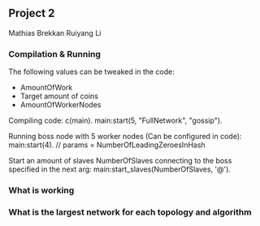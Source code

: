 ## Project 2

Mathias Brekkan
Ruiyang Li

### Compilation & Running
The following values can be tweaked in the code:
 - AmountOfWork
 - Target amount of coins
 - AmountOfWorkerNodes

Compiling code:
c(main).
main:start(5, "FullNetwork", "gossip").

Running boss node with 5 worker nodes (Can be configured in code):
main:start(4). // params = NumberOfLeadingZeroesInHash


Start an amount of slaves NumberOfSlaves connecting to the boss specified in the next arg:
main:start_slaves(NumberOfSlaves, '<processName>@<nodeName>').

### What is working

### What is the largest network for each topology and algorithm
